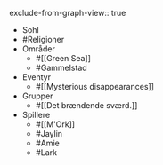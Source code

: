 exclude-from-graph-view:: true

- Sohl
- #Religioner
- Områder
	- #[[Green Sea]]
	- #Gammelstad
- Eventyr
	- #[[Mysterious disappearances]]
- Grupper
	- #[[Det brændende sværd.]]
- Spillere
	- #[[M'Ork]]
	- #Jaylin
	- #Amie
	- #Lark